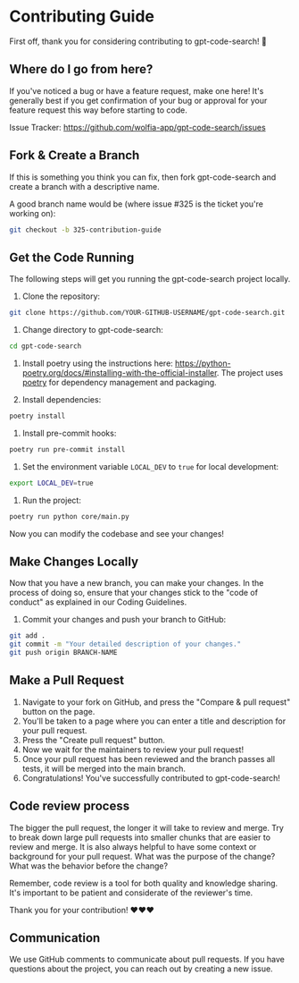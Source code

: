 # Contributing Guide

First off, thank you for considering contributing to gpt-code-search! 🚀

## Where do I go from here?

If you've noticed a bug or have a feature request, make one here! It's generally best if you get confirmation of your bug or approval for your feature request this way before starting to code.

Issue Tracker: https://github.com/wolfia-app/gpt-code-search/issues

## Fork & Create a Branch

If this is something you think you can fix, then fork gpt-code-search and create a branch with a descriptive name.

A good branch name would be (where issue #325 is the ticket you're working on):

```bash
git checkout -b 325-contribution-guide
```

## Get the Code Running

The following steps will get you running the gpt-code-search project locally.

1. Clone the repository:

```bash
git clone https://github.com/YOUR-GITHUB-USERNAME/gpt-code-search.git
```

1. Change directory to gpt-code-search:

```bash
cd gpt-code-search
```

1. Install poetry using the instructions here: https://python-poetry.org/docs/#installing-with-the-official-installer. The project uses [poetry](https://python-poetry.org/) for dependency management and packaging.

1. Install dependencies:

```bash
poetry install
```

1. Install pre-commit hooks:

```bash
poetry run pre-commit install
```

1. Set the environment variable `LOCAL_DEV` to `true` for local development:

```bash
export LOCAL_DEV=true
```

1. Run the project:

```bash
poetry run python core/main.py
```

Now you can modify the codebase and see your changes!

## Make Changes Locally

Now that you have a new branch, you can make your changes. In the process of doing so, ensure that your changes stick to the "code of conduct" as explained in our Coding Guidelines.

1. Commit your changes and push your branch to GitHub:

```bash
git add .
git commit -m "Your detailed description of your changes."
git push origin BRANCH-NAME
```

## Make a Pull Request

1. Navigate to your fork on GitHub, and press the "Compare & pull request" button on the page.
2. You'll be taken to a page where you can enter a title and description for your pull request.
3. Press the "Create pull request" button.
4. Now we wait for the maintainers to review your pull request!
5. Once your pull request has been reviewed and the branch passes all tests, it will be merged into the main branch.
6. Congratulations! You've successfully contributed to gpt-code-search!

## Code review process

The bigger the pull request, the longer it will take to review and merge. Try to break down large pull requests into smaller chunks that are easier to review and merge. It is also always helpful to have some context or background for your pull request. What was the purpose of the change? What was the behavior before the change?

Remember, code review is a tool for both quality and knowledge sharing. It's important to be patient and considerate of the reviewer's time.

Thank you for your contribution! ❤️❤️❤️

## Communication

We use GitHub comments to communicate about pull requests. If you have questions about the project, you can reach out by creating a new issue.
